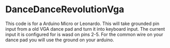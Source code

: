 # DanceDanceRevolutionVga
This code is for a Arduino Micro or Leonardo. This will take grounded pin input from a old VGA dance pad and turn it into keyboard input. The current input it is configured for is wasd on pins 2-5. For the common wire on your dance pad you will use the ground on your arduino.  